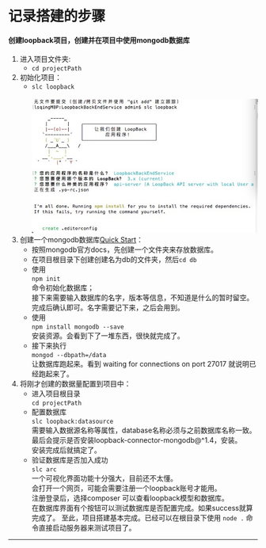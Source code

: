 # 记录搭建的步骤
#### 创建loopback项目，创建并在项目中使用mongodb数据库
1. 进入项目文件夹:
    - `cd projectPath`
2. 初始化项目：
    - `slc loopback`  
     ![](img/slc_loopback.jpeg)
3. 创建一个mongodb数据库[Quick Start](http://mongodb.github.io/node-mongodb-native/2.2/quick-start/quick-start/)：
    - 按照mongodb官方docs，先创建一个文件夹来存放数据库。
    - 在项目根目录下创建创建名为db的文件夹，然后`cd db`
    - 使用  
    `npm init`  
    命令初始化数据库；  
    接下来需要输入数据库的名字，版本等信息，不知道是什么的暂时留空。  
    完成后确认即可。名字需要记下来，之后会用到。
    - 使用  
    `npm install mongodb --save`  
    安装资源。会看到下了一堆东西，很快就完成了。
    - 接下来执行  
    `mongod --dbpath=/data`  
    让数据库跑起来。看到 waiting for connections on port 27017 就说明已经跑起来了。
4. 将刚才创建的数据量配置到项目中：
    - 进入项目根目录  
    `cd projectPath`
    - 配置数据库  
    `slc loopback:datasource`  
    需要输入数据源名称等属性，database名称必须与之前数据库名称一致。  
    最后会提示是否安装loopback-connector-mongodb@^1.4，安装。  
    安装完成后就搞定了。
    - 验证数据库是否加入成功  
    `slc arc`  
    一个可视化界面功能十分强大，目前还不太懂。  
    会打开一个网页，可能会需要注册一个loopback账号才能用。  
    注册登录后，选择composer 可以查看loopback模型和数据库。  
    在数据库界面有个按钮可以测试数据库是否配置完成。如果success就算完成了。
至此，项目搭建基本完成。已经可以在根目录下使用  `node .`  命令直接启动服务器来测试项目了。
----
